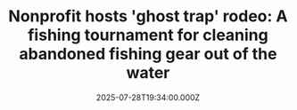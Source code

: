 ---
title: "Nonprofit hosts 'ghost trap' rodeo: A fishing tournament for cleaning abandoned fishing gear out of the water"
date: 2025-07-28T19:34:00.000Z
category: Human Kindness
externalLink: "https://www.goodgoodgood.co/articles/ghost-traps-fishing-tournament-ocean-cleanup"
image: ""
excerpt: "The tournament, hosted by Ocean Aid 360, has been running ghost trap rodeos since 2018. To date, their events have pulled up over 60,000 pounds of marine trash.…"
---